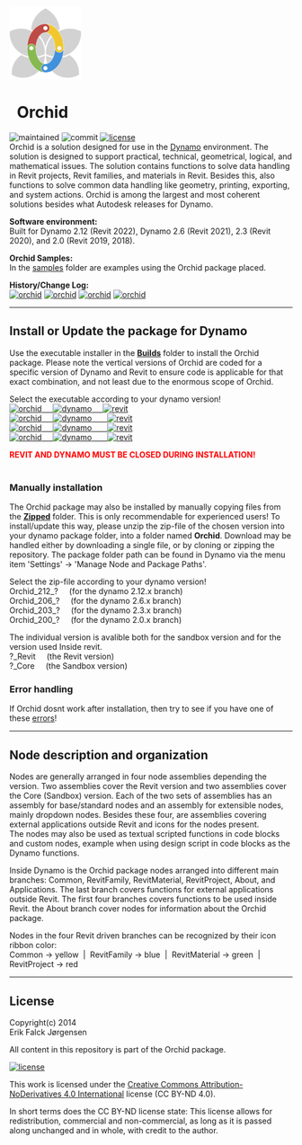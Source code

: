 ﻿![logo](img/logo.png)
# &nbsp; Orchid  
  
![maintained](https://img.shields.io/maintenance/yes/2021)
![commit](https://img.shields.io/github/last-commit/erfajo/orchidfordynamo)
[![license](https://img.shields.io/badge/License-CC%20BY--ND%204.0-brightgreen)](http://creativecommons.org/licenses/by-nd/4.0/)  
Orchid is a solution designed for use in the [Dynamo](http://dynamobim.org) environment. The solution is designed to support practical, technical, geometrical, logical, and mathematical issues. The solution contains functions to solve data handling in Revit projects, Revit families, and materials in Revit. Besides this, also functions to solve common data handling like geometry, printing, exporting, and system actions. Orchid is among the largest and most coherent solutions besides what Autodesk releases for Dynamo.  
  
**Software environment:**  
Built for Dynamo 2.12 (Revit 2022), Dynamo 2.6 (Revit 2021), 2.3 (Revit 2020), and 2.0 (Revit 2019, 2018).  
  
**Orchid Samples:**  
In the [samples](Samples) folder are examples using the Orchid package placed.    
  
**History/Change Log:**  
[![orchid](https://img.shields.io/badge/Orchid-212-lightgrey)](Orchid_212.md)
[![orchid](https://img.shields.io/badge/Orchid-206-lightgrey)](Orchid_206.md)
[![orchid](https://img.shields.io/badge/Orchid-203-lightgrey)](Orchid_203.md)
[![orchid](https://img.shields.io/badge/Orchid-200-lightgrey)](Orchid_200.md)
  
---
## Install or Update the package for Dynamo  
Use the executable installer in the **[Builds](Builds)** folder to install the Orchid package. Please note the vertical versions of Orchid are coded for a specific version of Dynamo and Revit to ensure code is applicable for that exact combination, and not least due to the enormous scope of Orchid.  
  
Select the executable according to your dynamo version!  
[![orchid](https://img.shields.io/badge/Orchid-212-brightgreen) &nbsp;&nbsp;&nbsp; ![dynamo](https://img.shields.io/badge/Dynamo-2.12-blue) &nbsp;&nbsp;&nbsp; ![revit](https://img.shields.io/badge/Revit-2022-blue)](Builds/OrchidForDynamo_212.exe)  
[![orchid](https://img.shields.io/badge/Orchid-206-brightgreen) &nbsp;&nbsp;&nbsp; ![dynamo](https://img.shields.io/badge/Dynamo-2.6-blue) &nbsp;&nbsp;&nbsp;&nbsp;&nbsp; ![revit](https://img.shields.io/badge/Revit-2021-blue)](Builds/OrchidForDynamo_206.exe)  
[![orchid](https://img.shields.io/badge/Orchid-203-brightgreen) &nbsp;&nbsp;&nbsp; ![dynamo](https://img.shields.io/badge/Dynamo-2.3-blue) &nbsp;&nbsp;&nbsp;&nbsp;&nbsp; ![revit](https://img.shields.io/badge/Revit-2020-blue)](Builds/OrchidForDynamo_203.exe)  
[![orchid](https://img.shields.io/badge/Orchid-200-brightgreen) &nbsp;&nbsp;&nbsp; ![dynamo](https://img.shields.io/badge/Dynamo-2.0-blue) &nbsp;&nbsp;&nbsp;&nbsp;&nbsp; ![revit](https://img.shields.io/badge/Revit-2019%20&verbar;%202018-blue)](Builds/OrchidForDynamo_200.exe)  
  
<span style="color:red">**REVIT AND DYNAMO MUST BE CLOSED DURING INSTALLATION!**</span>  
</br>

### Manually installation
The Orchid package may also be installed by manually copying files from the **[Zipped](Zipped)** folder. This is only recommendable for experienced users! To install/update this way, please unzip the zip-file of the chosen version into your dynamo package folder, into a folder named **Orchid**. Download may be handled either by downloading a single file, or by cloning or zipping the repository. The package folder path can be found in Dynamo via the menu item 'Settings' -> 'Manage Node and Package Paths'.  
  
Select the zip-file according to your dynamo version!  
Orchid_212_? &nbsp;&nbsp;&nbsp; (for the dynamo 2.12.x branch)  
Orchid_206_? &nbsp;&nbsp;&nbsp; (for the dynamo 2.6.x branch)  
Orchid_203_? &nbsp;&nbsp;&nbsp; (for the dynamo 2.3.x branch)  
Orchid_200_? &nbsp;&nbsp;&nbsp; (for the dynamo 2.0.x branch)  
  
The individual version is avalible both for the sandbox version and for the version used Inside revit.  
?_Revit &nbsp;&nbsp;&nbsp; (the Revit version)  
?_Core &nbsp;&nbsp;&nbsp; (the Sandbox version)  
  
### Error handling
If Orchid dosnt work after installation, then try to see if you have one of these <a href="error.md">errors</a>!  
  
---
## Node description and organization  
Nodes are generally arranged in four node assemblies depending the version. Two assemblies cover the Revit version and two assemblies cover the Core (Sandbox) version. Each of the two sets of assemblies has an assembly for base/standard nodes and an assembly for extensible nodes, mainly dropdown nodes. Besides these four, are assemblies covering external applications outside Revit and icons for the nodes present.  
The nodes may also be used as textual scripted functions in code blocks and custom nodes, example when using design script in code blocks as the Dynamo functions.  
  
Inside Dynamo is the Orchid package nodes arranged into different main branches: Common, RevitFamily, RevitMaterial, RevitProject, About, and Applications. The last branch covers functions for external applications outside Revit. The first four branches covers functions to be used inside Revit. the About branch cover nodes for information about the Orchid package.  
  
Nodes in the four Revit driven branches can be recognized by their icon ribbon color:  
Common -> yellow &nbsp;|&nbsp; RevitFamily -> blue &nbsp;|&nbsp; RevitMaterial -> green &nbsp;|&nbsp; RevitProject -> red  
  
---
## License  
Copyright(c) 2014  
Erik Falck Jørgensen  
  
All content in this repository is part of the Orchid package.  
  
[![license](https://i.creativecommons.org/l/by-nd/4.0/88x31.png)](http://creativecommons.org/licenses/by-nd/4.0/)  
  
This work is licensed under the [Creative Commons Attribution-NoDerivatives 4.0 International](http://creativecommons.org/licenses/by-nd/4.0/) license (CC BY-ND 4.0).  
  
In short terms does the CC BY-ND license state: This license allows for redistribution, commercial and non-commercial, as long as it is passed along unchanged and in whole, with credit to the author.  
